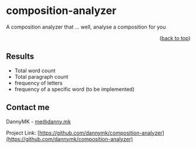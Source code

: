 <a name="readme-top"></a>

# composition-analyzer

A composition analyzer that ... well, analyse a composition for you




<p align="right">(<a href="#readme-top">back to top</a>)</p>

## Results

- Total word count
- Total paragraph count
- frequency of letters
- frequency of a specific word (to be implemented)

## Contact me
DannyMK - me@danny.mk

Project Link: [https://github.com/dannymk/composition-analyzer](https://github.com/dannymk/composition-analyzer)